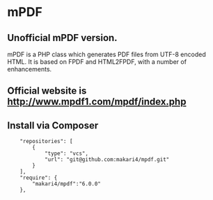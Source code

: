 mPDF
===================================
Unofficial mPDF version.
------------
mPDF is a PHP class which generates PDF files from UTF-8 encoded HTML. It is based on FPDF and HTML2FPDF, with a number of enhancements.

Official website is http://www.mpdf1.com/mpdf/index.php
---------------


Install via Composer
-----------------------

```
    "repositories": [
        {
            "type": "vcs",
            "url": "git@github.com:makari4/mpdf.git"
        }
    ],
    "require": {
        "makari4/mpdf":"6.0.0"
    },

```